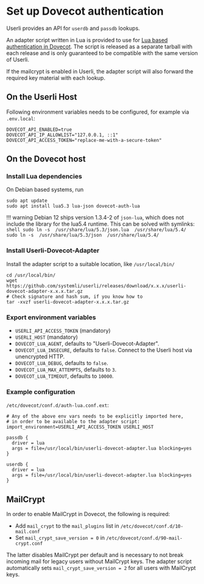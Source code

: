 # Set up Dovecot authentication

Userli provides an API for `userdb` and `passdb` lookups.

An adapter script written in Lua is provided to use for [Lua based authentication in Dovecot](https://doc.dovecot.org/2.3/configuration_manual/authentication/lua_based_authentication/). The script is released as a separate tarball with each release and is only guaranteed to be compatible with the same version of Userli.

If the mailcrypt is enabled in Userli, the adapter script will also forward the required key material with each lookup.

## On the Userli Host

Following environment variables needs to be configured, for example via `.env.local`:

```shell
DOVECOT_API_ENABLED=true
DOVECOT_API_IP_ALLOWLIST="127.0.0.1, ::1"
DOVECOT_API_ACCESS_TOKEN="replace-me-with-a-secure-token"
```

## On the Dovecot host

### Install Lua dependencies

On Debian based systems, run

```shell
sudo apt update
sudo apt install lua5.3 lua-json dovecot-auth-lua
```

!!! warning
    Debian 12 ships version 1.3.4-2 of `json-lua`, which does not include the library for the lua5.4 runtime.
    This can be solved with symlinks:
    ```shell
    sudo ln -s  /usr/share/lua/5.3/json.lua  /usr/share/lua/5.4/
    sudo ln -s  /usr/share/lua/5.3/json  /usr/share/lua/5.4/
    ```

### Install Userli-Dovecot-Adapter

Install the adapter script to a suitable location, like `/usr/local/bin/`

```shell
cd /usr/local/bin/
wget https://github.com/systemli/userli/releases/download/x.x.x/userli-dovecot-adapter-x.x.x.tar.gz
# Check signature and hash sum, if you know how to
tar -xvzf userli-dovecot-adapter-x.x.x.tar.gz
```

### Export environment variables

- `USERLI_API_ACCESS_TOKEN` (mandatory)
- `USERLI_HOST` (mandatory)
- `DOVECOT_LUA_AGENT`, defaults to "Userli-Dovecot-Adapter".
- `DOVECOT_LUA_INSECURE`, defaults to `false`. Connect to the Userli host via unencrypted HTTP.
- `DOVECOT_LUA_DEBUG`, defaults to `false`.
- `DOVECOT_LUA_MAX_ATTEMPTS`, defaults to `3`.
- `DOVECOT_LUA_TIMEOUT`, defaults to `10000`.

### Example configuration

`/etc/dovecot/conf.d/auth-lua.conf.ext`:

```text
# Any of the above env vars needs to be explicitly imported here,
# in order to be available to the adapter script:
import_environment=USERLI_API_ACCESS_TOKEN USERLI_HOST

passdb {
  driver = lua
  args = file=/usr/local/bin/userli-dovecot-adapter.lua blocking=yes
}

userdb {
  driver = lua
  args = file=/usr/local/bin/userli-dovecot-adapter.lua blocking=yes
}
```

## MailCrypt

In order to enable MailCrypt in Dovecot, the following is required:

* Add `mail_crypt` to the `mail_plugins` list in `/etc/dovecot/conf.d/10-mail.conf`
* Set `mail_crypt_save_version = 0` in `/etc/dovecot/conf.d/90-mail-crypt.conf`

The latter disables MailCrypt per default and is necessary to not break incoming mail for legacy users without MailCrypt keys.
The adapter script automatically sets `mail_crypt_save_version = 2` for all users with MailCrypt keys.
